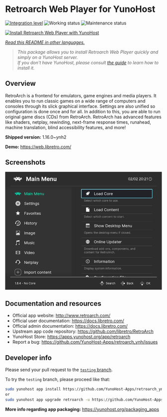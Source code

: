 <!--
N.B.: This README was automatically generated by <https://github.com/YunoHost/apps/tree/master/tools/readme_generator>
It shall NOT be edited by hand.
-->

# Retroarch Web Player for YunoHost

[![Integration level](https://apps.yunohost.org/badge/integration/retroarch)](https://ci-apps.yunohost.org/ci/apps/retroarch/)
![Working status](https://apps.yunohost.org/badge/state/retroarch)
![Maintenance status](https://apps.yunohost.org/badge/maintained/retroarch)

[![Install Retroarch Web Player with YunoHost](https://install-app.yunohost.org/install-with-yunohost.svg)](https://install-app.yunohost.org/?app=retroarch)

*[Read this README in other languages.](./ALL_README.md)*

> *This package allows you to install Retroarch Web Player quickly and simply on a YunoHost server.*  
> *If you don't have YunoHost, please consult [the guide](https://yunohost.org/install) to learn how to install it.*

## Overview

RetroArch is a frontend for emulators, game engines and media players.
It enables you to run classic games on a wide range of computers and consoles through its slick graphical interface. Settings are also unified so configuration is done once and for all.
In addition to this, you are able to run original game discs (CDs) from RetroArch.
RetroArch has advanced features like shaders, netplay, rewinding, next-frame response times, runahead, machine translation, blind accessibility features, and more!


**Shipped version:** 1.16.0~ynh2

**Demo:** <https://web.libretro.com/>

## Screenshots

![Screenshot of Retroarch Web Player](./doc/screenshots/ozone-main-menu.jpg)

## Documentation and resources

- Official app website: <http://www.retroarch.com/>
- Official user documentation: <https://docs.libretro.com/>
- Official admin documentation: <https://docs.libretro.com/>
- Upstream app code repository: <https://github.com/libretro/RetroArch>
- YunoHost Store: <https://apps.yunohost.org/app/retroarch>
- Report a bug: <https://github.com/YunoHost-Apps/retroarch_ynh/issues>

## Developer info

Please send your pull request to the [`testing` branch](https://github.com/YunoHost-Apps/retroarch_ynh/tree/testing).

To try the `testing` branch, please proceed like that:

```bash
sudo yunohost app install https://github.com/YunoHost-Apps/retroarch_ynh/tree/testing --debug
or
sudo yunohost app upgrade retroarch -u https://github.com/YunoHost-Apps/retroarch_ynh/tree/testing --debug
```

**More info regarding app packaging:** <https://yunohost.org/packaging_apps>
